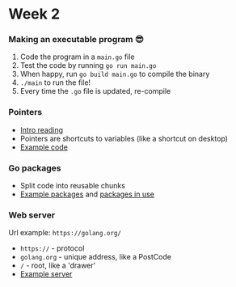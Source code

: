 # Week 2

### Making an executable program :sunglasses:
1. Code the program in a `main.go` file
1. Test the code by running `go run main.go`
1. When happy, run `go build main.go` to compile the binary
1. `./main` to run the file!
1. Every time the `.go` file is updated, re-compile

### Pointers
- [Intro reading](https://www.golang-book.com/books/intro/8)
- Pointers are shortcuts to variables (like a shortcut on desktop)
- [Example code](notes/pointers.go)

### Go packages
- Split code into reusable chunks
- [Example packages](animals) and [packages in use](animals.go)

### Web server
Url example: `https://golang.org/`

- `https://` - protocol
- `golang.org` - unique address, like a PostCode
- `/` - root, like a 'drawer'
- [Example server](main.go)
